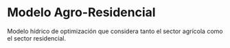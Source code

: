 # Modelo Agro-Residencial

Modelo hídrico de optimización que considera tanto el sector agrícola como el sector residencial.

